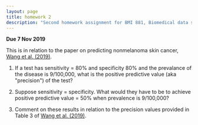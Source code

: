 ```yaml
---
layout: page
title: homework 2
description: "Second homework assignment for BMI 881, Biomedical data science scholarly literature, on calculating positive predictive value"
---
```


**Due 7 Nov 2019**

This is in relation to the paper on predicting nonmelanoma skin
cancer, [Wang et al.
(2019)](https://doi.org/10.1001/jamadermatol.2019.2335).

1. If a test has sensitivity = 80% and specificity 80% and the
prevalance of the disease is 9/100,000, what is the positive
predictive value (aka "precision") of the test?

2. Suppose sensitivity = specificity. What would they have to be to
achieve positive predictive value = 50% when prevalence is 9/100,000?

3. Comment on these results in relation to the precision values
   provided in Table 3 of [Wang et al.
   (2019)](https://doi.org/10.1001/jamadermatol.2019.2335).
